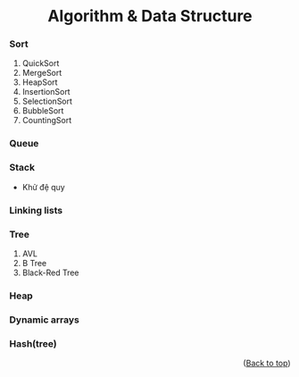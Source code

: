 <div id="top"></div>

<br />
<div align="center">
  <h1 align="center">Algorithm & Data Structure</h1>
</div>

### Sort

1. QuickSort
2. MergeSort
3. HeapSort
4. InsertionSort
5. SelectionSort
6. BubbleSort
7. CountingSort

### Queue

### Stack

- Khử đệ quy

### Linking lists

### Tree

1. AVL
2. B Tree
3. Black-Red Tree

### Heap

### Dynamic arrays

### Hash(tree)

<p align="right">(<a href="#top">Back to top</a>)</p>
